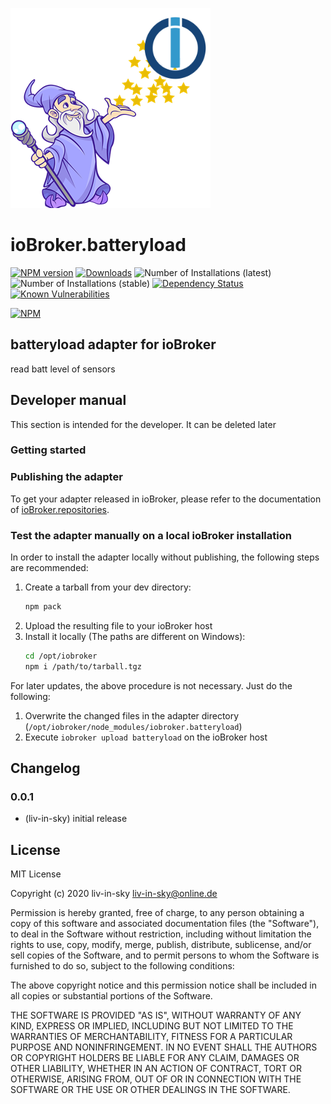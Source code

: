 ![Logo](admin/batteryload.png)
# ioBroker.batteryload

[![NPM version](http://img.shields.io/npm/v/iobroker.batteryload.svg)](https://www.npmjs.com/package/iobroker.batteryload)
[![Downloads](https://img.shields.io/npm/dm/iobroker.batteryload.svg)](https://www.npmjs.com/package/iobroker.batteryload)
![Number of Installations (latest)](http://iobroker.live/badges/batteryload-installed.svg)
![Number of Installations (stable)](http://iobroker.live/badges/batteryload-stable.svg)
[![Dependency Status](https://img.shields.io/david/liv-in-sky/iobroker.batteryload.svg)](https://david-dm.org/liv-in-sky/iobroker.batteryload)
[![Known Vulnerabilities](https://snyk.io/test/github/liv-in-sky/ioBroker.batteryload/badge.svg)](https://snyk.io/test/github/liv-in-sky/ioBroker.batteryload)

[![NPM](https://nodei.co/npm/iobroker.batteryload.png?downloads=true)](https://nodei.co/npm/iobroker.batteryload/)

## batteryload adapter for ioBroker

read batt level of sensors

## Developer manual
This section is intended for the developer. It can be deleted later

### Getting started


### Publishing the adapter
To get your adapter released in ioBroker, please refer to the documentation 
of [ioBroker.repositories](https://github.com/ioBroker/ioBroker.repositories#requirements-for-adapter-to-get-added-to-the-latest-repository).

### Test the adapter manually on a local ioBroker installation
In order to install the adapter locally without publishing, the following steps are recommended:
1. Create a tarball from your dev directory:  
    ```bash
    npm pack
    ```
1. Upload the resulting file to your ioBroker host
1. Install it locally (The paths are different on Windows):
    ```bash
    cd /opt/iobroker
    npm i /path/to/tarball.tgz
    ```

For later updates, the above procedure is not necessary. Just do the following:
1. Overwrite the changed files in the adapter directory (`/opt/iobroker/node_modules/iobroker.batteryload`)
1. Execute `iobroker upload batteryload` on the ioBroker host

## Changelog

### 0.0.1
* (liv-in-sky) initial release

## License
MIT License

Copyright (c) 2020 liv-in-sky <liv-in-sky@online.de>

Permission is hereby granted, free of charge, to any person obtaining a copy
of this software and associated documentation files (the "Software"), to deal
in the Software without restriction, including without limitation the rights
to use, copy, modify, merge, publish, distribute, sublicense, and/or sell
copies of the Software, and to permit persons to whom the Software is
furnished to do so, subject to the following conditions:

The above copyright notice and this permission notice shall be included in all
copies or substantial portions of the Software.

THE SOFTWARE IS PROVIDED "AS IS", WITHOUT WARRANTY OF ANY KIND, EXPRESS OR
IMPLIED, INCLUDING BUT NOT LIMITED TO THE WARRANTIES OF MERCHANTABILITY,
FITNESS FOR A PARTICULAR PURPOSE AND NONINFRINGEMENT. IN NO EVENT SHALL THE
AUTHORS OR COPYRIGHT HOLDERS BE LIABLE FOR ANY CLAIM, DAMAGES OR OTHER
LIABILITY, WHETHER IN AN ACTION OF CONTRACT, TORT OR OTHERWISE, ARISING FROM,
OUT OF OR IN CONNECTION WITH THE SOFTWARE OR THE USE OR OTHER DEALINGS IN THE
SOFTWARE.